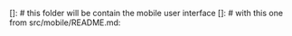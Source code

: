 []: # this folder will be contain the mobile user interface
[]: # with this one from src/mobile/README.md: